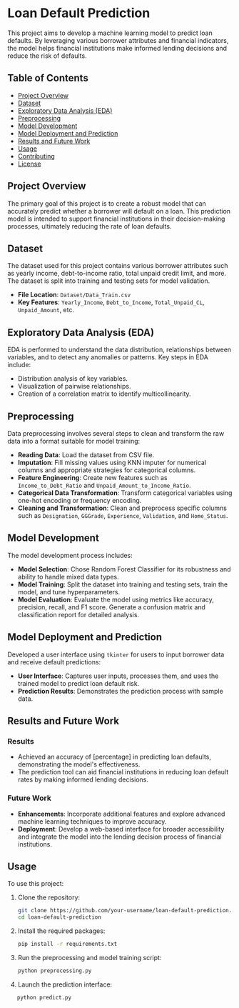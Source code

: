 # Loan Default Prediction

This project aims to develop a machine learning model to predict loan defaults. By leveraging various borrower attributes and financial indicators, the model helps financial institutions make informed lending decisions and reduce the risk of defaults.

## Table of Contents
- [Project Overview](#project-overview)
- [Dataset](#dataset)
- [Exploratory Data Analysis (EDA)](#exploratory-data-analysis-eda)
- [Preprocessing](#preprocessing)
- [Model Development](#model-development)
- [Model Deployment and Prediction](#model-deployment-and-prediction)
- [Results and Future Work](#results-and-future-work)
- [Usage](#usage)
- [Contributing](#contributing)
- [License](#license)

## Project Overview
The primary goal of this project is to create a robust model that can accurately predict whether a borrower will default on a loan. This prediction model is intended to support financial institutions in their decision-making processes, ultimately reducing the rate of loan defaults.

## Dataset
The dataset used for this project contains various borrower attributes such as yearly income, debt-to-income ratio, total unpaid credit limit, and more. The dataset is split into training and testing sets for model validation.

- **File Location**: `Dataset/Data_Train.csv`
- **Key Features**: `Yearly_Income`, `Debt_to_Income`, `Total_Unpaid_CL`, `Unpaid_Amount`, etc.

## Exploratory Data Analysis (EDA)
EDA is performed to understand the data distribution, relationships between variables, and to detect any anomalies or patterns. Key steps in EDA include:
- Distribution analysis of key variables.
- Visualization of pairwise relationships.
- Creation of a correlation matrix to identify multicollinearity.

## Preprocessing
Data preprocessing involves several steps to clean and transform the raw data into a format suitable for model training:
- **Reading Data**: Load the dataset from CSV file.
- **Imputation**: Fill missing values using KNN imputer for numerical columns and appropriate strategies for categorical columns.
- **Feature Engineering**: Create new features such as `Income_to_Debt_Ratio` and `Unpaid_Amount_to_Income_Ratio`.
- **Categorical Data Transformation**: Transform categorical variables using one-hot encoding or frequency encoding.
- **Cleaning and Transformation**: Clean and preprocess specific columns such as `Designation`, `GGGrade`, `Experience`, `Validation`, and `Home_Status`.

## Model Development
The model development process includes:
- **Model Selection**: Chose Random Forest Classifier for its robustness and ability to handle mixed data types.
- **Model Training**: Split the dataset into training and testing sets, train the model, and tune hyperparameters.
- **Model Evaluation**: Evaluate the model using metrics like accuracy, precision, recall, and F1 score. Generate a confusion matrix and classification report for detailed analysis.

## Model Deployment and Prediction
Developed a user interface using `tkinter` for users to input borrower data and receive default predictions:
- **User Interface**: Captures user inputs, processes them, and uses the trained model to predict loan default risk.
- **Prediction Results**: Demonstrates the prediction process with sample data.

## Results and Future Work
### Results
- Achieved an accuracy of [percentage] in predicting loan defaults, demonstrating the model's effectiveness.
- The prediction tool can aid financial institutions in reducing loan default rates by making informed lending decisions.

### Future Work
- **Enhancements**: Incorporate additional features and explore advanced machine learning techniques to improve accuracy.
- **Deployment**: Develop a web-based interface for broader accessibility and integrate the model into the lending decision process of financial institutions.

## Usage
To use this project:
1. Clone the repository:
   ```bash
   git clone https://github.com/your-username/loan-default-prediction.git
   cd loan-default-prediction
2. Install the required packages:
   ```bash
   pip install -r requirements.txt
3. Run the preprocessing and model training script:
   ```bash
   python preprocessing.py
4. Launch the prediction interface:
 ```bash
    python predict.py


